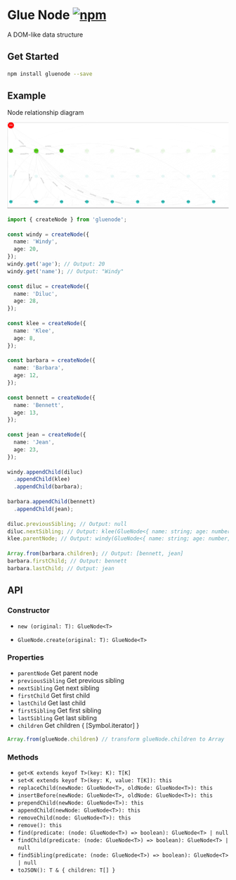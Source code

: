 # Glue Node [![npm](https://img.shields.io/npm/v/gluenode)](https://www.npmjs.com/package/gluenode)

A DOM-like data structure

## Get Started
```bash
npm install gluenode --save
```

## Example

Node relationship diagram

![Node relationship diagram](https://raw.githubusercontent.com/lemonied/gluenode/master/example/example.png)

```typescript
import { createNode } from 'gluenode';

const windy = createNode({
  name: 'Windy',
  age: 20,
});
windy.get('age'); // Output: 20
windy.get('name'); // Output: "Windy"

const diluc = createNode({
  name: 'Diluc',
  age: 28,
});

const klee = createNode({
  name: 'Klee',
  age: 8,
});

const barbara = createNode({
  name: 'Barbara',
  age: 12,
});

const bennett = createNode({
  name: 'Bennett',
  age: 13,
});

const jean = createNode({
  name: 'Jean',
  age: 23,
});

windy.appendChild(diluc)
  .appendChild(klee)
  .appendChild(barbara);

barbara.appendChild(bennett)
  .appendChild(jean);

diluc.previousSibling; // Output: null
diluc.nextSibling; // Output: klee(GlueNode<{ name: string; age: number; }>)
klee.parentNode; // Output: windy(GlueNode<{ name: string; age: number; }>)

Array.from(barbara.children); // Output: [bennett, jean]
barbara.firstChild; // Output: bennett
barbara.lastChild; // Output: jean

```

## API

### Constructor
- `new (original: T): GlueNode<T>`

- `GlueNode.create(original: T): GlueNode<T>`

### Properties

- `parentNode` Get parent node
- `previousSibling` Get previous sibling
- `nextSibling` Get next sibling
- `firstChild` Get first child
- `lastChild` Get last child
- `firstSibling` Get first sibling
- `lastSibling` Get last sibling
- `children` Get children { [Symbol.iterator] }
```typescript
Array.from(glueNode.children) // transform glueNode.children to Array
```

### Methods
- `get<K extends keyof T>(key: K): T[K]`
- `set<K extends keyof T>(key: K, value: T[K]): this`
- `replaceChild(newNode: GlueNode<T>, oldNode: GlueNode<T>): this`
- `insertBefore(newNode: GlueNode<T>, oldNode: GlueNode<T>): this`
- `prependChild(newNode: GlueNode<T>): this`
- `appendChild(newNode: GlueNode<T>): this`
- `removeChild(node: GlueNode<T>): this`
- `remove(): this`
- `find(predicate: (node: GlueNode<T>) => boolean): GlueNode<T> | null`
- `findChild(predicate: (node: GlueNode<T>) => boolean): GlueNode<T> | null`
- `findSibling(predicate: (node: GlueNode<T>) => boolean): GlueNode<T> | null`
- `toJSON(): T & { children: T[] }`
